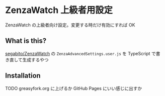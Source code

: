 # ZenzaWatch 上級者用設定

ZenzaWatch の上級者向け設定。変更する時だけ有効にすれば OK

## What is this?

[segabito/ZenzaWatch] の `ZenzaAdvancedSettings.user.js` を TypeScript で書き直して生成するやつ

## Installation

TODO
greasyfork.org に上げるか GitHub Pages にいい感じに出すか

[segabito/zenzawatch]: https://github.com/segabito/ZenzaWatch
